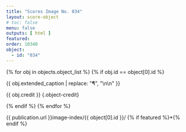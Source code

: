 ```yaml
---
title: "Scores Image No. 034"
layout: score-object
# toc: false
menu: false
outputs: [ html ]
featured: 
order: 10340
object:
  - id: "034"
---
```


{% for obj in objects.object_list %}
{% if obj.id == object[0].id %}

{{ obj.extended_caption | replace: "¶", "\n\n" }}

{{ obj.credit }} {.object-credit}

{% endif %}
{% endfor %}

<div class="object-credit object-url is-print-only">

{{ publication.url }}image-index/{{ object[0].id }}/ {% if featured %}*{% endif %}

</div>
